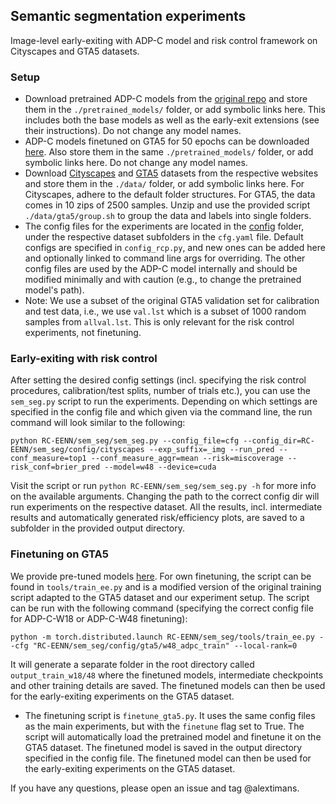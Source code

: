 ## Semantic segmentation experiments
Image-level early-exiting with ADP-C model and risk control framework on Cityscapes and GTA5 datasets.

### Setup
- Download pretrained ADP-C models from the [original repo](https://github.com/liuzhuang13/anytime) and store them in the `./pretrained_models/` folder, or add symbolic links here. This includes both the base models as well as the early-exit extensions (see their instructions). Do not change any model names. 
- ADP-C models finetuned on GTA5 for 50 epochs can be downloaded [here](https://drive.google.com/drive/folders/1KKxYbpXGHhkAb7Zn1xC02fG-ZMIHTpsX?usp=sharing). Also store them in the same `./pretrained_models/` folder, or add symbolic links here. Do not change any model names. 
- Download [Cityscapes](https://www.cityscapes-dataset.com/) and [GTA5](https://download.visinf.tu-darmstadt.de/data/from_games/) datasets from the respective websites and store them in the `./data/` folder, or add symbolic links here. For Cityscapes, adhere to the default folder structures. For GTA5, the data comes in 10 zips of 2500 samples. Unzip and use the provided script `./data/gta5/group.sh` to group the data and labels into single folders.
- The config files for the experiments are located in the [config](config) folder, under the respective dataset subfolders in the `cfg.yaml` file.  Default configs are specified in `config_rcp.py`, and new ones can be added here and optionally linked to command line args for overriding. The other config files are used by the ADP-C model internally and should be modified minimally and with caution (e.g., to change the pretrained model's path).
- Note: We use a subset of the original GTA5 validation set for calibration and test data, i.e., we use `val.lst` which is a subset of 1000 random samples from `allval.lst`. This is only relevant for the risk control experiments, not finetuning.

### Early-exiting with risk control
After setting the desired config settings (incl. specifying the risk control procedures, calibration/test splits, number of trials etc.), you can use the `sem_seg.py` script to run the experiments.  Depending on which settings are specified in the config file and which given via the command line, the run command will look similar to the following:

    python RC-EENN/sem_seg/sem_seg.py --config_file=cfg --config_dir=RC-EENN/sem_seg/config/cityscapes --exp_suffix=_img --run_pred --conf_measure=top1 --conf_measure_aggr=mean --risk=miscoverage --risk_conf=brier_pred --model=w48 --device=cuda

Visit the script or run `python RC-EENN/sem_seg/sem_seg.py -h` for more info on the available arguments.  Changing the path to the correct config dir will run experiments on the respective dataset.  All the results, incl. intermediate results and automatically generated risk/efficiency plots, are saved to a subfolder in the provided output directory. 

### Finetuning on GTA5
We provide pre-tuned models [here](https://drive.google.com/drive/folders/1KKxYbpXGHhkAb7Zn1xC02fG-ZMIHTpsX?usp=sharing). For own finetuning, the script can be found in `tools/train_ee.py` and is a modified version of the original training script adapted to the GTA5 dataset and our experiment setup. The script can be run with the following command (specifying the correct config file for ADP-C-W18 or ADP-C-W48 finetuning):

    python -m torch.distributed.launch RC-EENN/sem_seg/tools/train_ee.py --cfg "RC-EENN/sem_seg/config/gta5/w48_adpc_train" --local-rank=0

It will generate a separate folder in the root directory called `output_train_w18/48` where the finetuned models, intermediate checkpoints and other training details are saved. The finetuned models can then be used for the early-exiting experiments on the GTA5 dataset.

- The finetuning script is `finetune_gta5.py`.  It uses the same config files as the main experiments, but with the `finetune` flag set to True.  The script will automatically load the pretrained model and finetune it on the GTA5 dataset.  The finetuned model is saved in the output directory specified in the config file.  The finetuned model can then be used for the early-exiting experiments on the GTA5 dataset.

If you have any questions, please open an issue and tag @alextimans.
